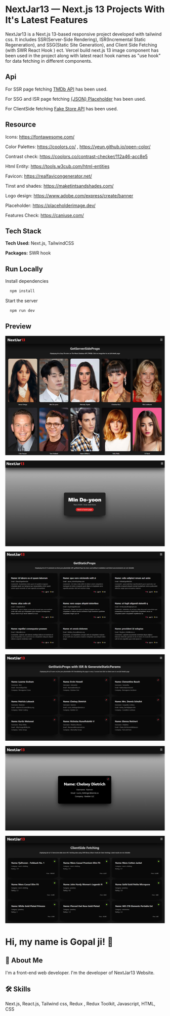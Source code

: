 # NextJar13 — Next.js 13 Projects With It's Latest Features

NextJar13 is a Next.js 13-based responsive project developed with tailwind css. It includes SSR(Server-Side Rendering), ISR(Incremental Static Regeneration), and SSG(Static Site Generation), and Client Side Fetching (with SWR React Hook ) ect. Vercel build next.js 13 image component has been used in the project along with latest react hook names as "use hook" for data fetching in different components.



## Api

For SSR page fetching [TMDb API](https://developers.themoviedb.org/3/getting-started/introduction) has been used.

For SSG and ISR page fetching [{JSON} Placeholder](https://jsonplaceholder.typicode.com/) has been used.

For ClientSide fetching [Fake Store API](https://fakestoreapi.com/) has been used.

## Resource

Icons: https://fontawesome.com/

Color Palettes: https://coolors.co/ , https://yeun.github.io/open-color/

Contrast check: https://coolors.co/contrast-checker/112a46-acc8e5

Html Entity: https://tools.w3cub.com/html-entities

Favicon: https://realfavicongenerator.net/

Tinst and shades: https://maketintsandshades.com/

Logo design: https://www.adobe.com/express/create/banner

Placeholder: https://placeholderimage.dev/


Features Check: https://caniuse.com/

## Tech Stack

**Tech Used:** Next.js, TailwindCSS

**Packages:** SWR hook

## Run Locally

Install dependencies

```bash
  npm install
```

Start the server

```bash
  npm run dev

```

## Preview

![Home SSR](https://raw.githubusercontent.com/CodingByGopal/imagesAsLink/main/nextjar13-images/home-nextjar13.png)

![SSr results](https://raw.githubusercontent.com/CodingByGopal/imagesAsLink/main/nextjar13-images/ssr-result-nextjar13.png)


![SSG](https://raw.githubusercontent.com/CodingByGopal/imagesAsLink/main/nextjar13-images/ssg-nextjar13.png)

![ISR](https://raw.githubusercontent.com/CodingByGopal/imagesAsLink/main/nextjar13-images/isr-nextjar13.png)

![ISR Results](https://raw.githubusercontent.com/CodingByGopal/imagesAsLink/main/nextjar13-images/isr-result-nextjar13.png)

![Client Fetch](https://raw.githubusercontent.com/CodingByGopal/imagesAsLink/main/nextjar13-images/clientFetch-nextjar13.png)




# Hi, my name is Gopal ji! 👋



## 🚀 About Me

I'm a front-end web developer. I'm the developer of NextJar13 Website.

## 🛠 Skills

Next.js, React.js, Tailwind css, Redux , Redux Toolkit, Javascript, HTML, CSS
